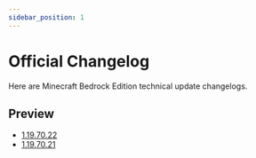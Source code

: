 ```yaml
---
sidebar_position: 1
---
```


# Official Changelog

Here are Minecraft Bedrock Edition technical update changelogs.

## Preview

- [1.19.70.22](preview/1.19.70.22.mdx)
- [1.19.70.21](preview/1.19.70.21.mdx)
